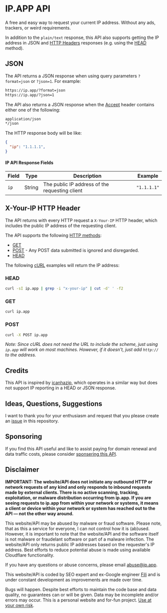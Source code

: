 # IP.APP API

A free and easy way to request your current IP address. Without any ads, trackers, or weird requirements.

In addition to the `plain/text` response, this API also supports getting the IP address in JSON and
[HTTP Headers](https://http.dev/headers?utm_source=ip.app) responses (e.g. using the [HEAD](https://http.dev/head?utm_source=ip.app) method).

## JSON

The API returns a JSON response when using query parameters `?format=json` or `?json=1`. For example:

```bash
https://ip.app/?format=json
https://ip.app/?json=1
```

The API also returns a JSON response when the [Accept](https://http.dev/accept?utm_source=ip.app) header contains either one of the following:

```bash
application/json
*/json
```

The HTTP response body will be like:

```json
{
  "ip": "1.1.1.1",
}
```

#### IP API Response Fields

| Field | Type | Description | Example |
|-------|------|-------------|---------|
| `ip` | String | The public IP address of the requesting client | `"1.1.1.1"` |


## X-Your-IP HTTP Header

The API returns with every HTTP request a `X-Your-IP` HTTP header, which includes the public IP address of the requesting client.

The API supports the following [HTTP methods](https://http.dev/methods?utm_source=ip.app):
- [GET](https://http.dev/get?utm_source=ip.app)
- [POST](https://http.dev/post?utm_source=ip.app) - Any POST data submitted is ignored and disregarded.
- [HEAD](https://http.dev/head?utm_source=ip.app)

The following [cURL](https://curl.se?utm_source=ip.app) examples will return the IP address:

### HEAD

```bash
curl -sI ip.app | grep -i "x-your-ip" | cut -d' ' -f2
```

### GET

```bash
curl ip.app
```

### POST

```bash
curl -X POST ip.app
```

*Note: Since cURL does not need the URL to include the scheme, just using `ip.app` will work on most machines. However, if it doesn't, just add
`http://` to the address.*

## Credits

This API is inspired by [icanhazip](http://icanhazip.com), which operates in a similar way but does not support IP reporting in a HEAD or JSON response.

## Ideas, Questions, Suggestions

I want to thank you for your enthusiasm and request that you please create an [issue](https://github.com/fili/ip.app/issues/new) in this repository.

## Sponsoring

If you find this API useful and like to assist paying for domain renewal and data traffic costs, please consider [sponsering this API](https://github.com/sponsors/fili).

## Disclaimer

**IMPORTANT: The website/API does not initiate any outbound HTTP or network requests of any kind and only responds to inbound requests made by external clients.
There is no active scanning, tracking, exploitation, or malware distribution occurring from ip.app. If you are seeing requests to ip.app from within your
network or systems, it means a client or device within your network or system has reached out to the API — not the other way around.**

This website/API may be abused by malware or fraud software. Please note, that as this a service for everyone, I can not control how it is (ab)used. However,
it is important to note that the website/API and the software itself is not malware or fraudelant software or part of a malware infection. The website/API
only returns public IP addresses based on the requester's IP address. Best efforts to reduce potential abuse is made using available Cloudflare functionality.

If you have any questions or abuse concerns, please email abuse@ip.app.

This website/API is coded by SEO expert and ex-Google engineer [Fili](https://fili.com/?utm_source=ip.app) and is under constant development as improvements
are made over time.

Bugs will happen. Despite best efforts to maintain the code base and data quality, no guarantees can or will be given. Data may be incomplete and/or
errors may occur. This is a personal website and for-fun project. [Use at your own risk](https://fili.com/d/?utm_source=ip.app).
